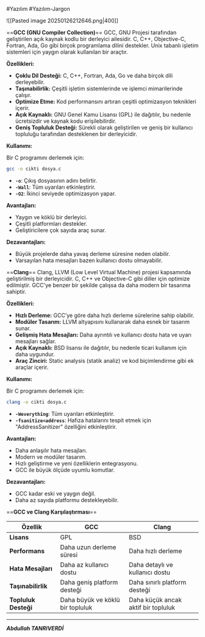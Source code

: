 #Yazılım #Yazılım-Jargon 

![[Pasted image 20250126212646.png|400]]

==**GCC (GNU Compiler Collection)**==
GCC, GNU Projesi tarafından geliştirilen açık kaynak kodlu bir derleyici ailesidir. C, C++, Objective-C, Fortran, Ada, Go gibi birçok programlama dilini destekler. Unix tabanlı işletim sistemleri için yaygın olarak kullanılan bir araçtır.

**Özellikleri:**
- **Çoklu Dil Desteği:** C, C++, Fortran, Ada, Go ve daha birçok dili derleyebilir.
- **Taşınabilirlik:** Çeşitli işletim sistemlerinde ve işlemci mimarilerinde çalışır.
- **Optimize Etme:** Kod performansını artıran çeşitli optimizasyon teknikleri içerir.
- **Açık Kaynaklı:** GNU Genel Kamu Lisansı (GPL) ile dağıtılır, bu nedenle ücretsizdir ve kaynak kodu erişilebilirdir.
- **Geniş Topluluk Desteği:** Sürekli olarak geliştirilen ve geniş bir kullanıcı topluluğu tarafından desteklenen bir derleyicidir.

**Kullanımı:**

Bir C programını derlemek için:
```bash
gcc -o cikti dosya.c

```

- **`-o`**: Çıkış dosyasının adını belirtir.
- **`-Wall`**: Tüm uyarıları etkinleştirir.
- **`-O2`**: İkinci seviyede optimizasyon yapar.

**Avantajları:**

- Yaygın ve köklü bir derleyici.
- Çeşitli platformları destekler.
- Geliştiricilere çok sayıda araç sunar.

**Dezavantajları:**

- Büyük projelerde daha yavaş derleme süresine neden olabilir.
- Varsayılan hata mesajları bazen kullanıcı dostu olmayabilir.



==**Clang**==
Clang, LLVM (Low Level Virtual Machine) projesi kapsamında geliştirilmiş bir derleyicidir. C, C++ ve Objective-C gibi diller için optimize edilmiştir. GCC'ye benzer bir şekilde çalışsa da daha modern bir tasarıma sahiptir.

**Özellikleri:**

- **Hızlı Derleme:** GCC’ye göre daha hızlı derleme sürelerine sahip olabilir.
- **Modüler Tasarım:** LLVM altyapısını kullanarak daha esnek bir tasarım sunar.
- **Gelişmiş Hata Mesajları:** Daha ayrıntılı ve kullanıcı dostu hata ve uyarı mesajları sağlar.
- **Açık Kaynaklı:** BSD lisansı ile dağıtılır, bu nedenle ticari kullanım için daha uygundur.
- **Araç Zinciri:** Static analysis (statik analiz) ve kod biçimlendirme gibi ek araçlar içerir.

**Kullanımı:**

Bir C programını derlemek için:
```bash
clang -o cikti dosya.c

```
- **`-Weverything`**: Tüm uyarıları etkinleştirir.
- **`-fsanitize=address`**: Hafıza hatalarını tespit etmek için "AddressSanitizer" özelliğini etkinleştirir.

**Avantajları:**

- Daha anlaşılır hata mesajları.
- Modern ve modüler tasarım.
- Hızlı geliştirme ve yeni özelliklerin entegrasyonu.
- GCC ile büyük ölçüde uyumlu komutlar.

**Dezavantajları:**

- GCC kadar eski ve yaygın değil.
- Daha az sayıda platformu destekleyebilir.

==**GCC ve Clang Karşılaştırması**==

|Özellik|GCC|Clang|
|---|---|---|
|**Lisans**|GPL|BSD|
|**Performans**|Daha uzun derleme süresi|Daha hızlı derleme|
|**Hata Mesajları**|Daha az kullanıcı dostu|Daha detaylı ve kullanıcı dostu|
|**Taşınabilirlik**|Daha geniş platform desteği|Daha sınırlı platform desteği|
|**Topluluk Desteği**|Daha büyük ve köklü bir topluluk|Daha küçük ancak aktif bir topluluk|
***

***Abdullah TANRIVERDİ***

